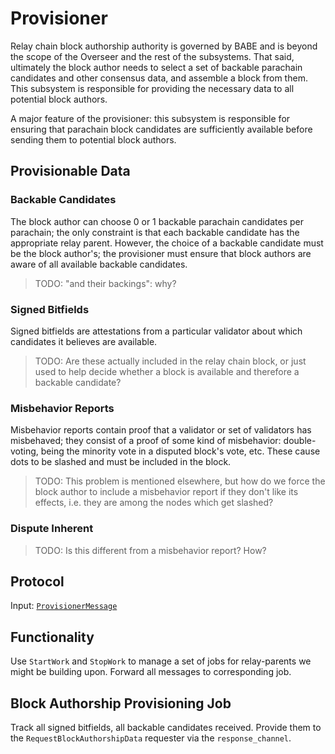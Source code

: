 # Provisioner

Relay chain block authorship authority is governed by BABE and is beyond the scope of the Overseer and the rest of the subsystems. That said, ultimately the block author needs to select a set of backable parachain candidates and other consensus data, and assemble a block from them. This subsystem is responsible for providing the necessary data to all potential block authors.

A major feature of the provisioner: this subsystem is responsible for ensuring that parachain block candidates are sufficiently available before sending them to potential block authors.

## Provisionable Data

### Backable Candidates

The block author can choose 0 or 1 backable parachain candidates per parachain; the only constraint is that each backable candidate has the appropriate relay parent. However, the choice of a backable candidate must be the block author's; the provisioner must ensure that block authors are aware of all available backable candidates.

> TODO: "and their backings": why?

### Signed Bitfields

Signed bitfields are attestations from a particular validator about which candidates it believes are available.

> TODO: Are these actually included in the relay chain block, or just used to help decide whether a block is available and therefore a backable candidate?

### Misbehavior Reports

Misbehavior reports contain proof that a validator or set of validators has misbehaved; they consist of a proof of some kind of misbehavior: double-voting, being the minority vote in a disputed block's vote, etc. These cause dots to be slashed and must be included in the block.

> TODO: This problem is mentioned elsewhere, but how do we force the block author to include a misbehavior report if they don't like its effects, i.e. they are among the nodes which get slashed?

### Dispute Inherent

> TODO: Is this different from a misbehavior report? How?

## Protocol

Input: [`ProvisionerMessage`](/type-definitions.html#provisioner-message)

## Functionality

Use `StartWork` and `StopWork` to manage a set of jobs for relay-parents we might be building upon.
Forward all messages to corresponding job.

## Block Authorship Provisioning Job

Track all signed bitfields, all backable candidates received. Provide them to the `RequestBlockAuthorshipData` requester via the `response_channel`.
